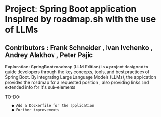 
# Project: Spring Boot application inspired by roadmap.sh with the use of LLMs

## Contributors : Frank Schneider , Ivan Ivchenko , Andrey Alakhov , Peter Pajic

Explanation: SpringBoot roadmap (LLM Edition) is a project designed to guide developers through the key concepts, tools, and best practices of Spring Boot. By integrating Large Language Models (LLMs), the application provides the roadmap for a requested position , also providing links and extended info for it's sub-elements

TO-DO:

       ● Add a Dockerfile for the application
       ● Further improvements
